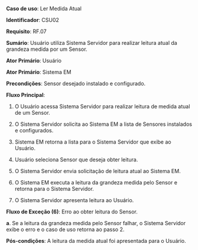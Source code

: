 **Caso de uso**: Ler Medida Atual

**Identificador**: CSU02

**Requisito**: RF.07

**Sumário**: Usuário utiliza Sistema Servidor para realizar leitura atual da grandeza medida por um Sensor.

**Ator Primário**: Usuário

**Ator Primário**: Sistema EM

**Precondições**: Sensor desejado instalado e configurado.

**Fluxo Principal**:

1. O Usuário acessa Sistema Servidor para realizar leitura de medida atual de um Sensor.

2. O Sistema Servidor solicita ao Sistema EM a lista de Sensores instalados e configurados.

3. Sistema EM retorna a lista para o Sistema Servidor que exibe ao Usuário.

4. Usuário seleciona Sensor que deseja obter leitura.

5. O Sistema Servidor envia solicitação de leitura atual ao Sistema EM.

6. O Sistema EM executa a leitura da grandeza medida pelo Sensor e retorna para o Sistema Servidor.

7. O Sistema Servidor apresenta leitura ao Usuário.

**Fluxo de Exceção (6)**: Erro ao obter leitura do Sensor.

**a**. Se a leitura da grandeza medida pelo Sensor falhar, o Sistema Servidor exibe o erro e o caso de uso retorna ao passo 2.

**Pós-condições**: A leitura da medida atual foi apresentada para o Usuário. 
